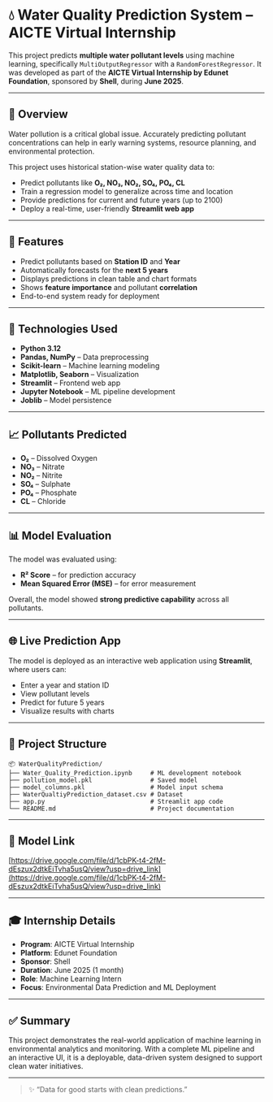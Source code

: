 # 💧 Water Quality Prediction System – AICTE Virtual Internship

This project predicts **multiple water pollutant levels** using machine learning, specifically `MultiOutputRegressor` with a `RandomForestRegressor`. It was developed as part of the **AICTE Virtual Internship by Edunet Foundation**, sponsored by **Shell**, during **June 2025**.

---

## 📌 Overview

Water pollution is a critical global issue. Accurately predicting pollutant concentrations can help in early warning systems, resource planning, and environmental protection.

This project uses historical station-wise water quality data to:
- Predict pollutants like **O₂, NO₃, NO₂, SO₄, PO₄, CL**
- Train a regression model to generalize across time and location
- Provide predictions for current and future years (up to 2100)
- Deploy a real-time, user-friendly **Streamlit web app**

---

## 🚀 Features

- Predict pollutants based on **Station ID** and **Year**
- Automatically forecasts for the **next 5 years**
- Displays predictions in clean table and chart formats
- Shows **feature importance** and pollutant **correlation**
- End-to-end system ready for deployment

---

## 🧪 Technologies Used

- **Python 3.12**
- **Pandas, NumPy** – Data preprocessing
- **Scikit-learn** – Machine learning modeling
- **Matplotlib, Seaborn** – Visualization
- **Streamlit** – Frontend web app
- **Jupyter Notebook** – ML pipeline development
- **Joblib** – Model persistence

---

## 📈 Pollutants Predicted

- **O₂** – Dissolved Oxygen  
- **NO₃** – Nitrate  
- **NO₂** – Nitrite  
- **SO₄** – Sulphate  
- **PO₄** – Phosphate  
- **CL** – Chloride  

---

## 📊 Model Evaluation

The model was evaluated using:
- **R² Score** – for prediction accuracy
- **Mean Squared Error (MSE)** – for error measurement

Overall, the model showed **strong predictive capability** across all pollutants.

---

## 🌐 Live Prediction App

The model is deployed as an interactive web application using **Streamlit**, where users can:
- Enter a year and station ID
- View pollutant levels
- Predict for future 5 years
- Visualize results with charts

---

## 📂 Project Structure

```
📦 WaterQualityPrediction/
├── Water_Quality_Prediction.ipynb     # ML development notebook
├── pollution_model.pkl                # Saved model
├── model_columns.pkl                  # Model input schema
├── WaterQualtiyPrediction_dataset.csv # Dataset
├── app.py                             # Streamlit app code
└── README.md                          # Project documentation
```

---

## 📎 Model Link

[https://drive.google.com/file/d/1cbPK-t4-2fM-dEszux2dtkEiTvha5usQ/view?usp=drive_link](https://drive.google.com/file/d/1cbPK-t4-2fM-dEszux2dtkEiTvha5usQ/view?usp=drive_link)

---

## 🎓 Internship Details

- **Program**: AICTE Virtual Internship  
- **Platform**: Edunet Foundation  
- **Sponsor**: Shell  
- **Duration**: June 2025 (1 month)  
- **Role**: Machine Learning Intern  
- **Focus**: Environmental Data Prediction and ML Deployment

---

## ✅ Summary

This project demonstrates the real-world application of machine learning in environmental analytics and monitoring. With a complete ML pipeline and an interactive UI, it is a deployable, data-driven system designed to support clean water initiatives.

---

> ✨ “Data for good starts with clean predictions.”
